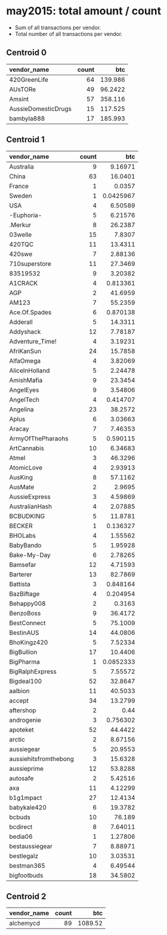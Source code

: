 # may2015: total amount / count

* Sum of all transactions per vendor.
* Total number of all transactions per vendor.

## Centroid 0

| vendor_name         |   count |      btc |
|:--------------------|--------:|---------:|
| 420GreenLife        |      64 | 139.986  |
| AUsTORe             |      49 |  96.2422 |
| Amsint              |      57 | 358.116  |
| AussieDomesticDrugs |      15 | 117.525  |
| bambyla888          |      17 | 185.993  |

## Centroid 1

| vendor_name           |   count |        btc |
|:----------------------|--------:|-----------:|
| Australia             |       9 |  9.16971   |
| China                 |      63 | 16.0401    |
| France                |       1 |  0.0357    |
| Sweden                |       1 |  0.0425967 |
| USA                   |       4 |  6.50589   |
| -Euphoria-            |       5 |  6.21576   |
| .Merkur               |       8 | 26.2387    |
| 03welle               |      15 |  7.8307    |
| 420TQC                |      11 | 13.4311    |
| 420swe                |       7 |  2.88136   |
| 710superstore         |      11 | 27.3469    |
| 83519532              |       9 |  3.20382   |
| A1CRACK               |       4 |  0.813361  |
| AGP                   |       2 | 41.6959    |
| AM123                 |       7 | 55.2359    |
| Ace.Of.Spades         |       6 |  0.870138  |
| Adderall              |       5 | 14.3311    |
| Addyshack             |      12 |  7.78187   |
| Adventure_Time!       |       4 |  3.19231   |
| AfriKanSun            |      24 | 15.7858    |
| AlfaOmega             |       4 |  3.82069   |
| AliceInHolland        |       5 |  2.24478   |
| AmishMafia            |       9 | 23.3454    |
| AngelEyes             |       9 |  3.54806   |
| AngelTech             |       4 |  0.414707  |
| Angelina              |      23 | 38.2572    |
| Aplus                 |       6 |  3.03663   |
| Aracay                |       7 |  7.46353   |
| ArmyOfThePharaohs     |       5 |  0.590115  |
| ArtCannabis           |      10 |  6.34683   |
| Atmel                 |       3 | 46.3296    |
| AtomicLove            |       4 |  2.93913   |
| AusKing               |       8 | 57.1162    |
| AusMate               |       2 |  2.9695    |
| AussieExpress         |       3 |  4.59869   |
| AustralianHash        |       4 |  2.07885   |
| BCBUDKING             |       5 | 11.8781    |
| BECKER                |       1 |  0.136327  |
| BHOLabs               |       4 |  1.55562   |
| BabyBando             |       5 |  1.95928   |
| Bake-My-Day           |       6 |  2.78265   |
| Bamsefar              |      12 |  4.71593   |
| Barterer              |      13 | 82.7869    |
| Battista              |       3 |  0.848164  |
| BazBiftage            |       4 |  0.204954  |
| Behappy008            |       2 |  0.3163    |
| BenzoBoss             |       9 | 36.4172    |
| BestConnect           |       5 | 75.1009    |
| BestinAUS             |      14 | 44.0806    |
| BhoKingz420           |       5 |  7.52334   |
| BigBullion            |      17 | 10.4406    |
| BigPharma             |       1 |  0.0852333 |
| BigRalphExpress       |       5 |  7.55572   |
| Bigdeal100            |      52 | 32.8647    |
| aalbion               |      11 | 40.5033    |
| accept                |      34 | 13.2799    |
| aftershop             |       2 |  0.44      |
| androgenie            |       3 |  0.756302  |
| apoteket              |      52 | 44.4422    |
| arctic                |       2 |  8.67156   |
| aussiegear            |       5 | 20.9553    |
| aussiehitsfromthebong |       3 | 15.6328    |
| aussieprime           |      12 | 53.8288    |
| autosafe              |       2 |  5.42516   |
| axa                   |      11 |  4.12299   |
| b1g1mpact             |      27 | 12.4134    |
| babykale420           |       6 | 19.3782    |
| bcbuds                |      10 | 76.189     |
| bcdirect              |       8 |  7.64011   |
| bedia06               |       1 |  1.27806   |
| bestaussiegear        |       7 |  8.88971   |
| bestlegalz            |      10 |  3.03531   |
| bestman365            |       4 |  6.49544   |
| bigfootbuds           |      18 | 34.5802    |

## Centroid 2

| vendor_name   |   count |     btc |
|:--------------|--------:|--------:|
| alchemycd     |      89 | 1089.52 |

